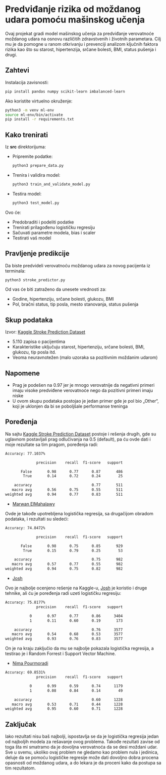 # Predviđanje rizika od moždanog udara pomoću mašinskog učenja

Ovaj projekat gradi model mašinskog učenja za predviđanje verovatnoće moždanog udara na osnovu različitih zdravstvenih i životnih parametara. Cilj mu je da pomogne u ranom otkrivanju i prevenciji analizom ključnih faktora rizika kao što su starost, hipertenzija, srčane bolesti, BMI, status pušenja i drugi.

## Zahtevi

Instalacija zavisnosti:

```bash
pip install pandas numpy scikit-learn imbalanced-learn
```

Ako koristite virtuelno okruženje:

```bash
python3 -m venv ml-env
source ml-env/bin/activate
pip install -r requirements.txt
```

## Kako trenirati

Iz **src** direktorijuma:

- Pripremite podatke:
  
  ```bash
  python3 prepare_data.py
  ```

- Trenira i validira model:
  
  ```bash
  python3 train_and_validate_model.py
  ```

- Testira model:
  
  ```bash
  python3 test_model.py
  ```

Ovo će:
- Predobraditi i podeliti podatke
- Trenirati prilagođenu logističku regresiju
- Sačuvati parametre modela, bias i scaler
- Testirati vaš model

## Pravljenje predikcije

Da biste predvideli verovatnoću moždanog udara za novog pacijenta iz terminala:

```bash
python3 stroke_predictor.py
```

Od vas će biti zatraženo da unesete vrednosti za:
- Godine, hipertenziju, srčane bolesti, glukozu, BMI
- Pol, bračni status, tip posla, mesto stanovanja, status pušenja

## Skup podataka

Izvor: [Kaggle Stroke Prediction Dataset](https://www.kaggle.com/datasets/fedesoriano/stroke-prediction-dataset)  
- 5.110 zapisa o pacijentima  
- Karakteristike uključuju starost, hipertenziju, srčane bolesti, BMI, glukozu, tip posla itd.  
- Veoma neuravnotežen (malo uzoraka sa pozitivnim moždanim udarom)

## Napomene

- Prag je podešen na 0.97 jer je mnogo verovatnije da negativni primeri imaju visoke predviđene verovatnoće nego da pozitivni primeri imaju niske  
- U ovom skupu podataka postojao je jedan primer gde je pol bio „Other“, koji je uklonjen da bi se poboljšale performanse treninga  

## Poređenja

Na sajtu [Kaggle Stroke Prediction Dataset](https://www.kaggle.com/datasets/fedesoriano/stroke-prediction-dataset) postoje i rešenja drugih, gde su uglavnom postavljali prag odlučivanja na 0.5 (default), pa ću ovde dati i moje rezultate sa tim pragom, poređenja radi:

```bash
Accuracy: 77.1037%

              precision    recall  f1-score   support

       False       0.98      0.77      0.87       486
        True       0.14      0.72      0.24        25

    accuracy                           0.77       511
   macro avg       0.56      0.75      0.55       511
weighted avg       0.94      0.77      0.83       511
```

- [Marwan ElMahalawy](https://www.kaggle.com/code/marwanelmahalawy/stroke-logistic-regression)

Ovde je takođe upotrebljena logistička regresija, sa drugačijom obradom podataka, i rezultati su sledeći:

```bash
Accuracy: 74.8472%

              precision    recall  f1-score   support

       False       0.98      0.75      0.85       929
        True       0.15      0.79      0.25        53

    accuracy                           0.75       982
   macro avg       0.57      0.77      0.55       982
weighted avg       0.94      0.75      0.82       982
```

- [Josh](https://www.kaggle.com/code/joshuaswords/predicting-a-stroke-shap-lime-explainer-eli5#What-about-Logistic-Regression?)

Ovo je najbolje ocenjeno rešenje na Kaggle-u, [Josh](https://www.kaggle.com/code/joshuaswords/predicting-a-stroke-shap-lime-explainer-eli5) je koristio i druge tehnike, ali ću je poređenja radi uzeti logističku regresiju:

```bash
Accuracy: 75.8177%
              precision    recall  f1-score   support

           0       0.97      0.77      0.86      3404
           1       0.11      0.60      0.19       173

    accuracy                           0.76      3577
   macro avg       0.54      0.68      0.53      3577
weighted avg       0.93      0.76      0.83      3577
```

On je na kraju zaključio da mu se najbolje pokazala logistička regresija, a testirao je i Random Forrest i Support Vector Machine.

- [Nima Pourmoradi](https://www.kaggle.com/code/nimapourmoradi/healthcare-stroke)

```bash
Accuracy: 69.8531%
              precision    recall  f1-score   support

           0       0.99      0.59      0.74      1179
           1       0.08      0.84      0.14        49

    accuracy                           0.60      1228
   macro avg       0.53      0.71      0.44      1228
weighted avg       0.95      0.60      0.71      1228
```

## Zaključak

Iako rezultati nisu baš najbolji, ispostavlja se da je logistička regresija jedan od najboljih modela za rešavanje ovog problema. Takođe rezultati zavise od toga šta mi smatramo da je dovoljna verovatnoća da se desi moždani udar. Sve u svemu, ukoliko ovaj problem ne gledamo kao problem nula i jedinica, deluje da se pomoću logističke regresije može dati dovoljno dobra procena opasnosti od moždanog udara, a do lekara je da proceni kako da postupa sa tim rezultatom.
